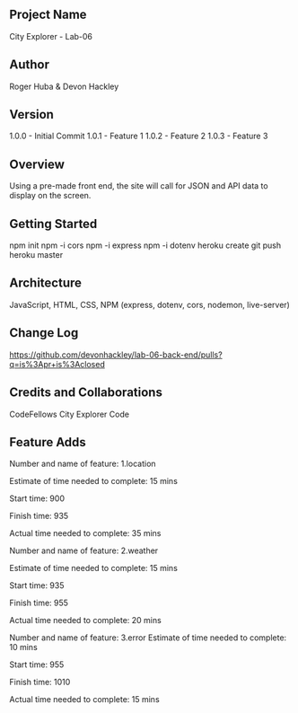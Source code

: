 ## Project Name
City Explorer - Lab-06

## Author
Roger Huba & Devon Hackley

## Version 
1.0.0 - Initial Commit 
1.0.1 - Feature 1
1.0.2 - Feature 2
1.0.3 - Feature 3

## Overview
Using a pre-made front end, the site will call for JSON and API data to display on the screen.

## Getting Started
npm init
npm -i cors
npm -i express
npm -i dotenv
heroku create
git push heroku master

## Architecture
JavaScript, HTML, CSS, NPM (express, dotenv, cors, nodemon, live-server)

## Change Log
https://github.com/devonhackley/lab-06-back-end/pulls?q=is%3Apr+is%3Aclosed

## Credits and Collaborations
CodeFellows City Explorer Code

## Feature Adds

Number and name of feature: 1.location

Estimate of time needed to complete: 15 mins

Start time: 900

Finish time: 935

Actual time needed to complete: 35 mins

Number and name of feature: 2.weather

Estimate of time needed to complete: 15 mins

Start time: 935

Finish time: 955

Actual time needed to complete: 20 mins


Number and name of feature: 3.error
Estimate of time needed to complete: 10 mins

Start time: 955

Finish time: 1010

Actual time needed to complete: 15 mins

